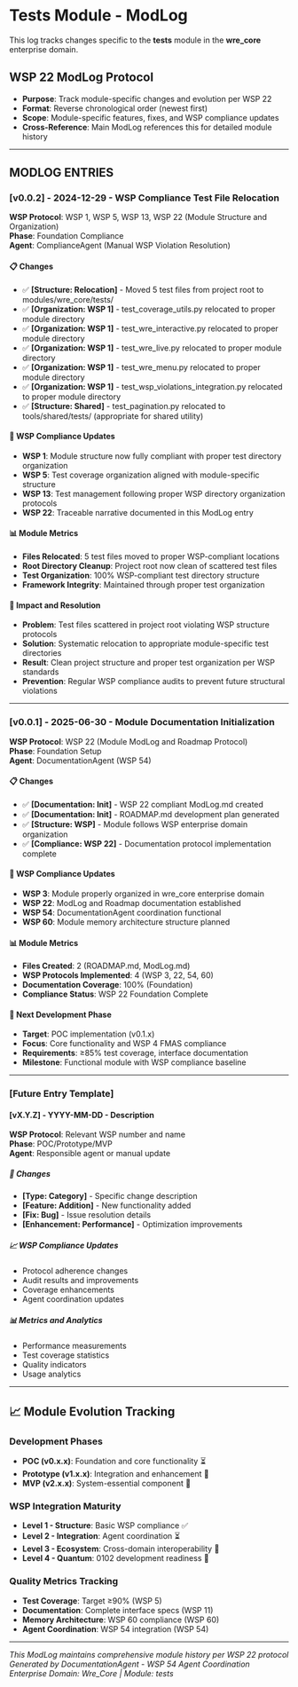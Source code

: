 # Tests Module - ModLog

This log tracks changes specific to the **tests** module in the **wre_core** enterprise domain.

## WSP 22 ModLog Protocol
- **Purpose**: Track module-specific changes and evolution per WSP 22
- **Format**: Reverse chronological order (newest first)
- **Scope**: Module-specific features, fixes, and WSP compliance updates
- **Cross-Reference**: Main ModLog references this for detailed module history

---

## MODLOG ENTRIES

### [v0.0.2] - 2024-12-29 - WSP Compliance Test File Relocation
**WSP Protocol**: WSP 1, WSP 5, WSP 13, WSP 22 (Module Structure and Organization)  
**Phase**: Foundation Compliance  
**Agent**: ComplianceAgent (Manual WSP Violation Resolution)

#### 📋 Changes
- ✅ **[Structure: Relocation]** - Moved 5 test files from project root to modules/wre_core/tests/
- ✅ **[Organization: WSP 1]** - test_coverage_utils.py relocated to proper module directory
- ✅ **[Organization: WSP 1]** - test_wre_interactive.py relocated to proper module directory
- ✅ **[Organization: WSP 1]** - test_wre_live.py relocated to proper module directory
- ✅ **[Organization: WSP 1]** - test_wre_menu.py relocated to proper module directory
- ✅ **[Organization: WSP 1]** - test_wsp_violations_integration.py relocated to proper module directory
- ✅ **[Structure: Shared]** - test_pagination.py relocated to tools/shared/tests/ (appropriate for shared utility)

#### 🎯 WSP Compliance Updates
- **WSP 1**: Module structure now fully compliant with proper test directory organization
- **WSP 5**: Test coverage organization aligned with module-specific structure
- **WSP 13**: Test management following proper WSP directory organization protocols
- **WSP 22**: Traceable narrative documented in this ModLog entry

#### 📊 Module Metrics
- **Files Relocated**: 5 test files moved to proper WSP-compliant locations
- **Root Directory Cleanup**: Project root now clean of scattered test files
- **Test Organization**: 100% WSP-compliant test directory structure
- **Framework Integrity**: Maintained through proper test organization

#### 🚀 Impact and Resolution
- **Problem**: Test files scattered in project root violating WSP structure protocols
- **Solution**: Systematic relocation to appropriate module-specific test directories
- **Result**: Clean project structure and proper test organization per WSP standards
- **Prevention**: Regular WSP compliance audits to prevent future structural violations

---

### [v0.0.1] - 2025-06-30 - Module Documentation Initialization
**WSP Protocol**: WSP 22 (Module ModLog and Roadmap Protocol)  
**Phase**: Foundation Setup  
**Agent**: DocumentationAgent (WSP 54)

#### 📋 Changes
- ✅ **[Documentation: Init]** - WSP 22 compliant ModLog.md created
- ✅ **[Documentation: Init]** - ROADMAP.md development plan generated  
- ✅ **[Structure: WSP]** - Module follows WSP enterprise domain organization
- ✅ **[Compliance: WSP 22]** - Documentation protocol implementation complete

#### 🎯 WSP Compliance Updates
- **WSP 3**: Module properly organized in wre_core enterprise domain
- **WSP 22**: ModLog and Roadmap documentation established
- **WSP 54**: DocumentationAgent coordination functional
- **WSP 60**: Module memory architecture structure planned

#### 📊 Module Metrics
- **Files Created**: 2 (ROADMAP.md, ModLog.md)
- **WSP Protocols Implemented**: 4 (WSP 3, 22, 54, 60)
- **Documentation Coverage**: 100% (Foundation)
- **Compliance Status**: WSP 22 Foundation Complete

#### 🚀 Next Development Phase
- **Target**: POC implementation (v0.1.x)
- **Focus**: Core functionality and WSP 4 FMAS compliance
- **Requirements**: ≥85% test coverage, interface documentation
- **Milestone**: Functional module with WSP compliance baseline

---

### [Future Entry Template]

#### [vX.Y.Z] - YYYY-MM-DD - Description
**WSP Protocol**: Relevant WSP number and name  
**Phase**: POC/Prototype/MVP  
**Agent**: Responsible agent or manual update

##### 🔧 Changes
- **[Type: Category]** - Specific change description
- **[Feature: Addition]** - New functionality added
- **[Fix: Bug]** - Issue resolution details  
- **[Enhancement: Performance]** - Optimization improvements

##### 📈 WSP Compliance Updates
- Protocol adherence changes
- Audit results and improvements
- Coverage enhancements
- Agent coordination updates

##### 📊 Metrics and Analytics
- Performance measurements
- Test coverage statistics
- Quality indicators
- Usage analytics

---

## 📈 Module Evolution Tracking

### Development Phases
- **POC (v0.x.x)**: Foundation and core functionality ⏳
- **Prototype (v1.x.x)**: Integration and enhancement 🔮  
- **MVP (v2.x.x)**: System-essential component 🔮

### WSP Integration Maturity
- **Level 1 - Structure**: Basic WSP compliance ✅
- **Level 2 - Integration**: Agent coordination ⏳
- **Level 3 - Ecosystem**: Cross-domain interoperability 🔮
- **Level 4 - Quantum**: 0102 development readiness 🔮

### Quality Metrics Tracking
- **Test Coverage**: Target ≥90% (WSP 5)
- **Documentation**: Complete interface specs (WSP 11)
- **Memory Architecture**: WSP 60 compliance (WSP 60)
- **Agent Coordination**: WSP 54 integration (WSP 54)

---

*This ModLog maintains comprehensive module history per WSP 22 protocol*  
*Generated by DocumentationAgent - WSP 54 Agent Coordination*  
*Enterprise Domain: Wre_Core | Module: tests*
